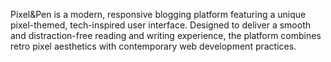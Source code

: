 Pixel&Pen is a modern, responsive blogging platform featuring a unique pixel-themed, tech-inspired user interface. Designed to deliver a smooth and distraction-free reading and writing experience, the platform combines retro pixel aesthetics with contemporary web development practices.